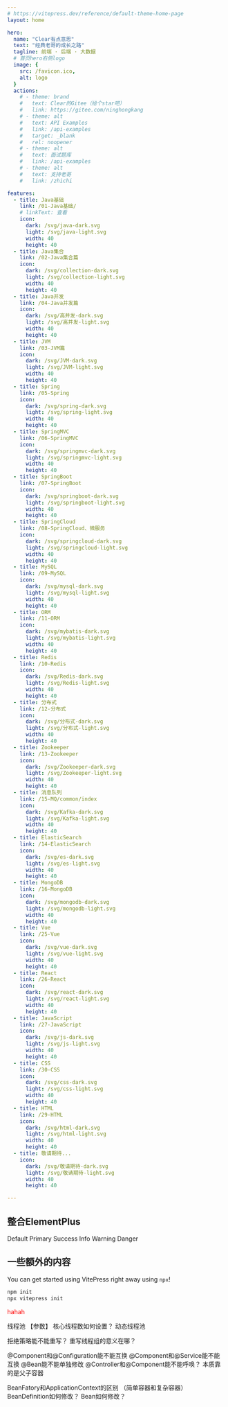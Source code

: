 ```yaml
---
# https://vitepress.dev/reference/default-theme-home-page
layout: home

hero:
  name: "Clear有点意思"
  text: "经典老哥的成长之路"
  tagline: 前端 · 后端 · 大数据
  # 首页hero右侧logo
  image: {
    src: /favicon.ico,
    alt: logo
  }
  actions:
    # - theme: brand
    #   text: Clear的Gitee（给个star吧）
    #   link: https://gitee.com/ninghongkang
    # - theme: alt
    #   text: API Examples
    #   link: /api-examples
    #   target: _blank
    #   rel: noopener
    # - theme: alt
    #   text: 面试题库
    #   link: /api-examples
    # - theme: alt
    #   text: 支持老哥
    #   link: /zhichi

features:
  - title: Java基础
    link: /01-Java基础/
    # linkText: 查看
    icon:
      dark: /svg/java-dark.svg
      light: /svg/java-light.svg
      width: 40
      height: 40
  - title: Java集合
    link: /02-Java集合篇
    icon:
      dark: /svg/collection-dark.svg
      light: /svg/collection-light.svg
      width: 40
      height: 40
  - title: Java并发
    link: /04-Java并发篇
    icon:
      dark: /svg/高并发-dark.svg
      light: /svg/高并发-light.svg
      width: 40
      height: 40
  - title: JVM
    link: /03-JVM篇
    icon:
      dark: /svg/JVM-dark.svg
      light: /svg/JVM-light.svg
      width: 40
      height: 40
  - title: Spring
    link: /05-Spring
    icon: 
      dark: /svg/spring-dark.svg
      light: /svg/spring-light.svg
      width: 40
      height: 40
  - title: SpringMVC
    link: /06-SpringMVC
    icon: 
      dark: /svg/springmvc-dark.svg
      light: /svg/springmvc-light.svg
      width: 40
      height: 40
  - title: SpringBoot
    link: /07-SpringBoot
    icon: 
      dark: /svg/springboot-dark.svg
      light: /svg/springboot-light.svg
      width: 40
      height: 40
  - title: SpringCloud
    link: /08-SpringCloud、微服务
    icon: 
      dark: /svg/springcloud-dark.svg
      light: /svg/springcloud-light.svg
      width: 40
      height: 40
  - title: MySQL
    link: /09-MySQL
    icon: 
      dark: /svg/mysql-dark.svg
      light: /svg/mysql-light.svg
      width: 40
      height: 40
  - title: ORM
    link: /11-ORM
    icon: 
      dark: /svg/mybatis-dark.svg
      light: /svg/mybatis-light.svg
      width: 40
      height: 40
  - title: Redis
    link: /10-Redis
    icon: 
      dark: /svg/Redis-dark.svg
      light: /svg/Redis-light.svg
      width: 40 
      height: 40
  - title: 分布式
    link: /12-分布式
    icon: 
      dark: /svg/分布式-dark.svg
      light: /svg/分布式-light.svg
      width: 40
      height: 40
  - title: Zookeeper
    link: /13-Zookeeper
    icon: 
      dark: /svg/Zookeeper-dark.svg
      light: /svg/Zookeeper-light.svg
      width: 40
      height: 40
  - title: 消息队列
    link: /15-MQ/common/index
    icon: 
      dark: /svg/Kafka-dark.svg
      light: /svg/Kafka-light.svg
      width: 40
      height: 40
  - title: ElasticSearch
    link: /14-ElasticSearch
    icon: 
      dark: /svg/es-dark.svg
      light: /svg/es-light.svg
      width: 40
      height: 40
  - title: MongoDB
    link: /16-MongoDB
    icon: 
      dark: /svg/mongodb-dark.svg
      light: /svg/mongodb-light.svg
      width: 40
      height: 40
  - title: Vue
    link: /25-Vue
    icon: 
      dark: /svg/vue-dark.svg
      light: /svg/vue-light.svg
      width: 40
      height: 40
  - title: React
    link: /26-React
    icon: 
      dark: /svg/react-dark.svg
      light: /svg/react-light.svg
      width: 40
      height: 40
  - title: JavaScript
    link: /27-JavaScript
    icon: 
      dark: /svg/js-dark.svg
      light: /svg/js-light.svg
      width: 40
      height: 40
  - title: CSS
    link: /30-CSS
    icon: 
      dark: /svg/css-dark.svg
      light: /svg/css-light.svg
      width: 40
      height: 40
  - title: HTML
    link: /29-HTML
    icon: 
      dark: /svg/html-dark.svg
      light: /svg/html-light.svg
      width: 40
      height: 40
  - title: 敬请期待...
    icon: 
      dark: /svg/敬请期待-dark.svg
      light: /svg/敬请期待-light.svg
      width: 40
      height: 40

---
```


<style>
/* 首页hero中文字无法选中 */
.container>.main  {
  user-select: none;
  -webkit-user-select: none; /* Safari */
  -moz-user-select: none; /* Firefox */
  -ms-user-select: none; /* IE/Edge */
}

/* feature中内容居中 */
.container .item .VPFeature .box {
    display: flex;
    justify-content: center;
    align-items: center;
}

/* feature */
.container .item .VPFeature {
  transition: transform 0.3s ease, box-shadow 0.3s ease; /* 平滑过渡效果 */
}

.container .item .VPFeature:hover {
  outline: 1px solid var(--vp-c-brand-1);
  transform: translateY(-5px); /* 放大效果 */

  /* 底部阴影 */
  box-shadow: 0 10px 20px rgba(0, 0, 0, 0.3);
}

/* /* feature title放大效果 */ */
.container .item .VPFeature .box .title {
  transition: transform 0.3s ease;
}

.container .item .VPFeature:hover .box .title {
  color: var(--vp-c-brand-1);
  transform: scale(1.2);
}

/* feature图片放大效果 */
.container .item .VPFeature .box .VPImage {
  transition: transform 0.3s ease;
}

.container .item .VPFeature:hover .box .VPImage {
  transform: scale(1.5);
}
</style>

<script setup>
// 在使用的地方显式的导入，使它们可以正确地进行代码拆分，并且仅在显示相关页面时才加载
import Confetti from '../.vitepress/theme/components/Confetti.vue'
import HomeUnderline  from '../.vitepress/theme/components/HomeUnderline.vue'
import {
  Check,
  Delete,
  Edit,
  Message,
  Search,
  Star,
} from '@element-plus/icons-vue'
import { ElButton } from 'element-plus'


</script>
<!-- 烟火效果 -->
<Confetti/>
<!-- 首页文字下划线效果 -->
<HomeUnderline/>

## 整合ElementPlus

<el-button>Default</el-button>
<el-button type="primary">Primary</el-button>
<el-button type="success">Success</el-button>
<el-button type="info">Info</el-button>
<el-button type="warning">Warning</el-button>
<el-button type="danger">Danger</el-button>

## 一些额外的内容

You can get started using VitePress right away using `npx`!

```sh
npm init
npx vitepress init
```

<div>
  <p style="color: red;">
    hahah
  </p>
</div>

线程池 【参数】
核心线程数如何设置？
动态线程池

拒绝策略能不能重写？
重写线程组的意义在哪？


@Component和@Configuration能不能互换
@Component和@Service能不能互换
@Bean能不能单独修改
@Controller和@Component能不能呼唤？ 本质靠的是父子容器

BeanFatory和ApplicationContext的区别 （简单容器和复杂容器）
BeanDefinition如何修改？
Bean如何修改？

